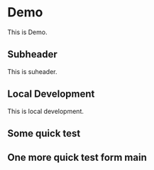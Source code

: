 # Demo

This is Demo.

## Subheader

This is suheader.


## Local Development

This is local development.


## Some quick test

## One more quick test form main

